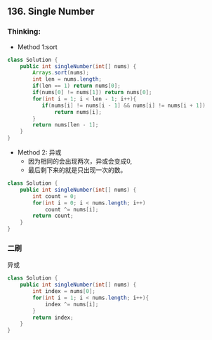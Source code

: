 ## 136. Single Number

### Thinking:
* Method 1:sort

```Java
class Solution {
    public int singleNumber(int[] nums) {
        Arrays.sort(nums);
        int len = nums.length;
        if(len == 1) return nums[0];
        if(nums[0] != nums[1]) return nums[0];
        for(int i = 1; i < len - 1; i++){
           if(nums[i] != nums[i - 1] && nums[i] != nums[i + 1])
               return nums[i];
        }
        return nums[len - 1];
    }
}
```

* Method 2: 异或
	* 因为相同的会出现两次，异或会变成0,
	* 最后剩下来的就是只出现一次的数。

```Java
class Solution {
    public int singleNumber(int[] nums) {
        int count = 0;
        for(int i = 0; i < nums.length; i++)
            count ^= nums[i];
        return count;
    }
}
```

### 二刷
异或
```Java
class Solution {
    public int singleNumber(int[] nums) {
        int index = nums[0];
        for(int i = 1; i < nums.length; i++){
            index ^= nums[i];
        }
        return index;
    }
}
```
